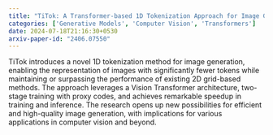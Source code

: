 ```yaml
---
title: "TiTok: A Transformer-based 1D Tokenization Approach for Image Generation"
categories: ['Generative Models', 'Computer Vision', 'Transformers']
date: 2024-07-18T21:16:30+0530
arxiv-paper-id: "2406.07550"
---
```

TiTok introduces a novel 1D tokenization method for image generation, enabling the representation of images with significantly fewer tokens while maintaining or surpassing the performance of existing 2D grid-based methods. The approach leverages a Vision Transformer architecture, two-stage training with proxy codes, and achieves remarkable speedup in training and inference. The research opens up new possibilities for efficient and high-quality image generation, with implications for various applications in computer vision and beyond.
